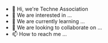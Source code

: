 - 👋 Hi, we're Techne Association
- 👀 We are interested in ...
- 🌱 We are currently learning ...
- 💞️ We are looking to collaborate on ...
- 📫 How to reach me ...

<!---
techne-association/techne-association is a ✨ special ✨ repository because its `README.md` (this file) appears on your GitHub profile.
You can click the Preview link to take a look at your changes.
--->
